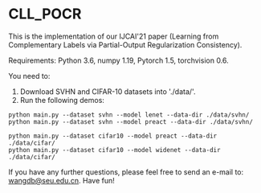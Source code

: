 # CLL_POCR

This is the implementation of our IJCAI'21 paper (Learning from Complementary Labels via Partial-Output Regularization Consistency).

Requirements: 
Python 3.6, 
numpy 1.19, 
Pytorch 1.5, 
torchvision 0.6.

You need to:
1. Download SVHN and CIFAR-10 datasets into './data/'.
2. Run the following demos:
```
python main.py --dataset svhn --model lenet --data-dir ./data/svhn/
python main.py --dataset svhn --model preact --data-dir ./data/svhn/

python main.py --dataset cifar10 --model preact --data-dir ./data/cifar/
python main.py --dataset cifar10 --model widenet --data-dir ./data/cifar/
```

If you have any further questions, please feel free to send an e-mail to: wangdb@seu.edu.cn. Have fun!
